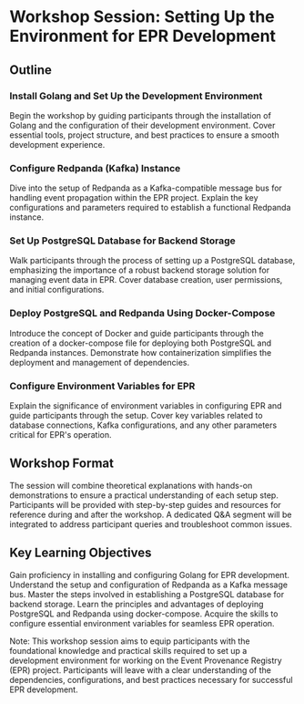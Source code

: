 # Workshop Session: Setting Up the Environment for EPR Development

## Outline

### Install Golang and Set Up the Development Environment

Begin the workshop by guiding participants through the installation of Golang
and the configuration of their development environment. Cover essential tools,
project structure, and best practices to ensure a smooth development experience.

### Configure Redpanda (Kafka) Instance

Dive into the setup of Redpanda as a Kafka-compatible message bus for handling
event propagation within the EPR project. Explain the key configurations and
parameters required to establish a functional Redpanda instance.

### Set Up PostgreSQL Database for Backend Storage

Walk participants through the process of setting up a PostgreSQL database,
emphasizing the importance of a robust backend storage solution for managing
event data in EPR. Cover database creation, user permissions, and initial
configurations.

### Deploy PostgreSQL and Redpanda Using Docker-Compose

Introduce the concept of Docker and guide participants through the creation of a
docker-compose file for deploying both PostgreSQL and Redpanda instances.
Demonstrate how containerization simplifies the deployment and management of
dependencies.

### Configure Environment Variables for EPR

Explain the significance of environment variables in configuring EPR and guide
participants through the setup. Cover key variables related to database
connections, Kafka configurations, and any other parameters critical for EPR's
operation.

## Workshop Format

The session will combine theoretical explanations with hands-on demonstrations
to ensure a practical understanding of each setup step. Participants will be
provided with step-by-step guides and resources for reference during and after
the workshop. A dedicated Q&A segment will be integrated to address participant
queries and troubleshoot common issues.

## Key Learning Objectives

Gain proficiency in installing and configuring Golang for EPR development.
Understand the setup and configuration of Redpanda as a Kafka message bus.
Master the steps involved in establishing a PostgreSQL database for backend
storage. Learn the principles and advantages of deploying PostgreSQL and
Redpanda using docker-compose. Acquire the skills to configure essential
environment variables for seamless EPR operation.

Note: This workshop session aims to equip participants with the foundational
knowledge and practical skills required to set up a development environment for
working on the Event Provenance Registry (EPR) project. Participants will leave
with a clear understanding of the dependencies, configurations, and best
practices necessary for successful EPR development.
